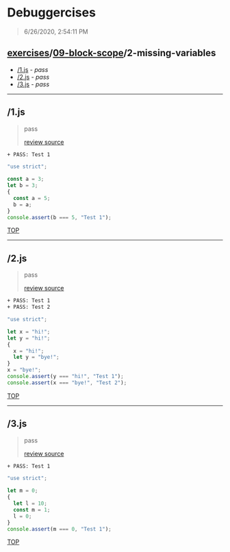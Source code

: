 # Debuggercises 

> 6/26/2020, 2:54:11 PM 

## [exercises](../../README.md)/[09-block-scope](../README.md)/2-missing-variables 

- [/1.js](#1js) - _pass_ 
- [/2.js](#2js) - _pass_ 
- [/3.js](#3js) - _pass_ 
---

## /1.js 

> pass 
>
> [review source](../../../exercises/09-block-scope/2-missing-variables/1.js)

```txt
+ PASS: Test 1
```

```js
"use strict";

const a = 3;
let b = 3;
{
  const a = 5;
  b = a;
}
console.assert(b === 5, "Test 1");

```

[TOP](#debuggercises)

---

## /2.js 

> pass 
>
> [review source](../../../exercises/09-block-scope/2-missing-variables/2.js)

```txt
+ PASS: Test 1
+ PASS: Test 2
```

```js
"use strict";

let x = "hi!";
let y = "hi!";
{
  x = "hi!";
  let y = "bye!";
}
x = "bye!";
console.assert(y === "hi!", "Test 1");
console.assert(x === "bye!", "Test 2");

```

[TOP](#debuggercises)

---

## /3.js 

> pass 
>
> [review source](../../../exercises/09-block-scope/2-missing-variables/3.js)

```txt
+ PASS: Test 1
```

```js
"use strict";

let m = 0;
{
  let l = 10;
  const m = 1;
  l = 0;
}
console.assert(m === 0, "Test 1");

```

[TOP](#debuggercises)

